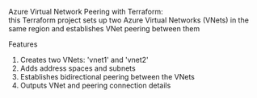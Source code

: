 Azure Virtual Network Peering with Terraform:  
   this Terraform project sets up two Azure Virtual Networks (VNets) in the same region and establishes VNet peering between them

Features
   1. Creates two VNets: 'vnet1' and 'vnet2'
   2. Adds address spaces and subnets
   3. Establishes bidirectional peering between the VNets
   4. Outputs VNet and peering connection details 
